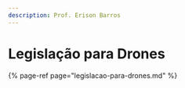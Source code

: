 ```yaml
---
description: Prof. Erison Barros
---
```


# Legislação para Drones



{% page-ref page="legislacao-para-drones.md" %}







